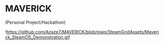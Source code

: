 # MAVERICK
(Personal Project/Hackathon)

!https://github.com/Azaze7/MAVERICK/blob/main/SteamGridAssets/Maverick_SteamOS_Demonstration.gif
